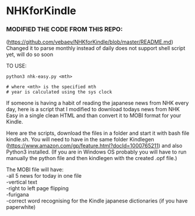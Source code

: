 # NHKforKindle

### MODIFIED THE CODE FROM THIS REPO: 
(https://github.com/vebaev/NHKforKindle/blob/master/README.md)
Changed it to parse monthly instead of daily
does not support shell script yet, will do so soon

TO USE:

```shell
python3 nhk-easy.py <mth>

# where <mth> is the specified mth 
# year is calculated using the sys clock
```

If someone is having a habit of reading the japanese news from NHK every day, here is a script that I modified to download todays news from NHK Easy in a single clean HTML and than convert it to MOBI format for your Kindle.

Here are the scripts, download the files in a folder and start it with bash file kindle.sh. You will need to have in the same folder Kindlegen (https://www.amazon.com/gp/feature.html?docId=1000765211) and also Python3 installed. 
(If you are in Windows OS probably you will have to run manually the python file and then kindlegen with the created .opf file.) 

The MOBI file will have:   
-all 5 news for today in one file   
-vertical text   
-right to left page flipping   
-furigana   
-correct word recognising for the Kindle japanese dictionaries (if you have paperwhite) 